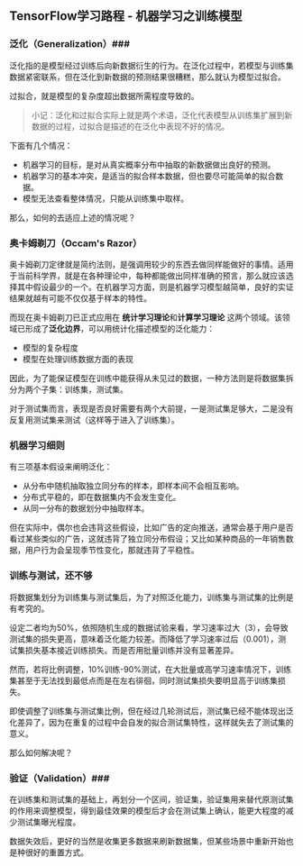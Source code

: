 ## TensorFlow学习路程 - 机器学习之训练模型 ##
### 泛化（Generalization）###
泛化指的是模型经过训练后向新数据衍生的行为。在泛化过程中，若模型与训练集数据紧密联系，但在泛化到新数据的预测结果很糟糕，那么就认为模型过拟合。

过拟合，就是模型的复杂度超出数据所需程度导致的。
> 小记：泛化和过拟合实际上就是两个术语，泛化代表模型从训练集扩展到新数据的过程，过拟合是描述的在泛化中表现不好的情况。

下面有几个情况：

- 机器学习的目标，是对从真实概率分布中抽取的新数据做出良好的预测。
- 机器学习的基本冲突，是适当的拟合样本数据，但也要尽可能简单的拟合数据。
- 模型无法查看整体情况，只能从训练集中取样。
 
那么，如何的去适应上述的情况呢？
### 奥卡姆剃刀（Occam's Razor） ###
奥卡姆剃刀定律就是简约法则，是强调用较少的东西去做同样能做好的事情。适用于当前科学界，就是在各种理论中，每种都能做出同样准确的预言，那么就应该选择其中假设最少的一个。在机器学习方面，则是机器学习模型越简单，良好的实证结果就越有可能不仅仅基于样本的特性。

而现在奥卡姆剃刀已正式应用在
**统计学习理论**和**计算学习理论**
这两个领域。该领域已形成了**泛化边界**，可以用统计化描述模型的泛化能力：

- 模型的复杂程度
- 模型在处理训练数据方面的表现

因此，为了能保证模型在训练中能获得从未见过的数据，一种方法则是将数据集拆分为两个子集：训练集，测试集。

对于测试集而言，表现是否良好需要有两个大前提，一是测试集足够大，二是没有反复用测试集来测试（这样等于进入了训练集）。

### 机器学习细则 ###
有三项基本假设来阐明泛化：

- 从分布中随机抽取独立同分布的样本，即样本间不会相互影响。
- 分布式平稳的，即在数据集内不会发生变化。
- 从同一分布的数据划分中抽取样本。

但在实际中，偶尔也会违背这些假设，比如广告的定向推送，通常会基于用户是否看过某些类似的广告，这就违背了独立同分布假设；又比如某种商品的一年销售数据，用户行为会呈现季节性变化，那就违背了平稳性。

### 训练与测试，还不够 ###
将数据集划分为训练集与测试集后，为了对照泛化能力，训练集与测试集的比例是有考究的。

设定二者均为50%，依照随机生成的数据试验来看，学习速率过大（3），会导致测试集的损失更高，意味着泛化能力较差。而降低了学习速率过后（0.001），测试集损失基本接近训练损失。而是否用批量训练并没有显著差异。


然而，若将比例调整，10%训练-90%测试，在大批量或高学习速率情况下，训练集甚至于无法找到最低点而是在左右徘徊，同时测试集损失要明显高于训练集损失。

即使调整了训练集与测试集比例，但在经过几轮测试后，测试集已经不能体现出泛化差异了，因为在重复的过程中会自发的拟合测试集特性，这样就失去了测试集的意义。

那么如何解决呢？
### 验证（Validation）###
在训练集和测试集的基础上，再划分一个区间，验证集，验证集用来替代原测试集的作用来调整模型，得到最佳效果的模型后才会在测试集上确认，能更大程度的减少测试集曝光程度。

数据失效后，更好的当然是收集更多数据来刷新数据集，但某些场景中重新开始也是种很好的重置方式。
